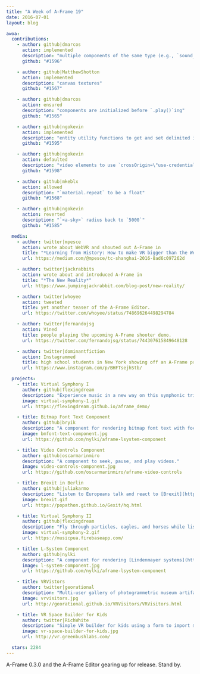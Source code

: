 ```yaml
---
title: "A Week of A-Frame 19"
date: 2016-07-01
layout: blog

awoa:
  contributions:
    - author: github|dmarcos
      action: implemented
      description: "multiple components of the same type (e.g., `sound__1`, `sound__2`)"
      github: "#1596"

    - author: github|MatthewShotton
      action: implemented
      description: "canvas textures"
      github: "#1567"

    - author: github|dmarcos
      action: ensured
      description: "components are initialized before `.play()`ing"
      github: "#1565"

    - author: github|ngokevin
      action: implemented
      description: "entity utility functions to get and set delimited individual properties (e.g., `material.color`)"
      github: "#1595"

    - author: github|ngokevin
      action: defaulted
      description: "video elements to use `crossOrigin=\"use-credentials\"`"
      github: "#1598"

    - author: github|mkeblx
      action: allowed
      description: "`material.repeat` to be a float"
      github: "#1568"

    - author: github|ngokevin
      action: reverted
      description: "`<a-sky>` radius back to `5000`"
      github: "#1585"

  media:
    - author: twitter|mpesce
      action: wrote about WebVR and shouted out A-Frame in
      title: "*Learning from History: How to make VR bigger than the Web*"
      url: https://medium.com/@mpesce/tc-shanghai-2016-8ad6c097262d

    - author: twitter|jackrabbits
      action: wrote about and introduced A-Frame in
      title: "*The New Reality*"
      url: https://www.jumpingjackrabbit.com/blog-post/new-reality/

    - author: twitter|whoyee
      action: tweeted
      title: yet another teaser of the A-Frame Editor.
      url: https://twitter.com/whoyee/status/748696264498294784

    - author: twitter|fernandojsg
      action: Vined
      title: people playing the upcoming A-Frame shooter demo.
      url: https://twitter.com/fernandojsg/status/744307615849648128

    - author: twitter|dominantfiction
      action: Instagrammed
      title: high school students in New York showing off an A-Frame project.
      url: https://www.instagram.com/p/BHFTsejhStb/

  projects:
    - title: Virtual Symphony I
      author: github|flexingdream
      description: "Experience music in a new way on this symphonic trip through *Martin Garrix and Third Party - Lions in the Wild*."
      image: virtual-symphony-1.gif
      url: https://flexingdream.github.io/aframe_demo/

    - title: Bitmap Font Text Component
      author: github|bryik
      description: "A component for rendering bitmap font text with focus on signed distance field fonts."
      image: bmfont-text-component.jpg
      url: https://github.com/nylki/aframe-lsystem-component

    - title: Video Controls Component
      author: github|oscarmarinmiro
      description: "A component to seek, pause, and play videos."
      image: video-controls-component.jpg
      url: https://github.com/oscarmarinmiro/aframe-video-controls

    - title: Brexit in Berlin
      author: github|juliakarmo
      description: "Listen to Europeans talk and react to [Brexit](https://en.wikipedia.org/wiki/United_Kingdom_withdrawal_from_the_European_Union)."
      image: brexit.gif
      url: https://popathon.github.io/Gexit/hq.html

    - title: Virtual Symphony II
      author: github|flexingdream
      description: "Fly through particles, eagles, and horses while listening to *Chainsmokers - Inside Out (Remix)*."
      image: virtual-symphony-2.gif
      url: https://musicpua.firebaseapp.com/

    - title: L-System Component
      author: github|nylki
      description: "A component for rendering [Lindenmayer systems](https://en.wikipedia.org/wiki/L-system)."
      image: l-system-component.jpg
      url: https://github.com/nylki/aframe-lsystem-component

    - title: VRVistors
      author: twitter|georational
      description: "Multi-user gallery of photogrammetric museum artifacts."
      image: vrvisitors.jpg
      url: http://georational.github.io/VRVisitors/VRVisitors.html

    - title: VR Space Builder for Kids
      author: twitter|RichWhite
      description: "Simple VR builder for kids using a form to import models and images."
      image: vr-space-builder-for-kids.jpg
      url: http://vr.greenbushlabs.com/

  stars: 2284
---
```


A-Frame 0.3.0 and the A-Frame Editor gearing up for release. Stand by.
